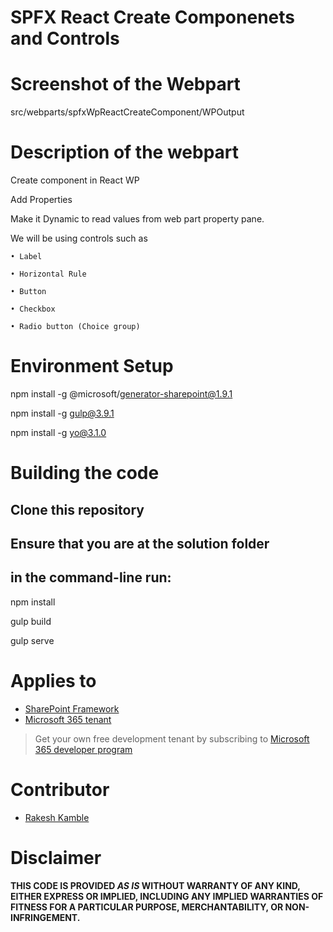 # SPFX React Create Componenets and Controls 

# Screenshot of the Webpart 

src/webparts/spfxWpReactCreateComponent/WPOutput

# Description of the webpart

Create component in React WP

Add Properties

Make it Dynamic to read values from web part property pane.

We will be using controls such as 


	• Label
 
	• Horizontal Rule
 
	• Button
 
	• Checkbox
 
	• Radio button (Choice group)
 

# Environment Setup

npm install -g @microsoft/generator-sharepoint@1.9.1

npm install -g gulp@3.9.1

npm install -g yo@3.1.0

# Building the code
## Clone this repository
## Ensure that you are at the solution folder 
## in the command-line run:

npm install

gulp build

gulp serve

# Applies to

* [SharePoint Framework](https://learn.microsoft.com/sharepoint/dev/spfx/sharepoint-framework-overview)
* [Microsoft 365 tenant](https://learn.microsoft.com/sharepoint/dev/spfx/set-up-your-development-environment)

> Get your own free development tenant by subscribing to [Microsoft 365 developer program](http://aka.ms/m365devprogram)

# Contributor

* [Rakesh Kamble](https://github.com/RackeshKamble)

# Disclaimer

**THIS CODE IS PROVIDED *AS IS* WITHOUT WARRANTY OF ANY KIND, EITHER EXPRESS OR IMPLIED, INCLUDING ANY IMPLIED WARRANTIES OF FITNESS FOR A PARTICULAR PURPOSE, MERCHANTABILITY, OR NON-INFRINGEMENT.**
